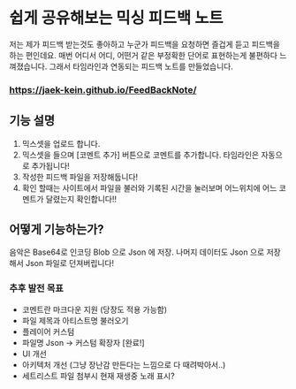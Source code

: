 # 쉽게 공유해보는 믹싱 피드백 노트

저는 제가 피드백 받는것도 좋아하고 누군가 피드백을 요청하면 즐겁게 듣고 피드백을 하는 편인데요.
매번 어디서 어디, 어떤거 같은 부정확한 단어로 표현하는게 불편하다 느껴졌습니다.
그래서 타임라인과 연동되는 피드백 노트를 만들었습니다.

### https://jaek-kein.github.io/FeedBackNote/

## 기능 설명
1. 믹스셋을 업로드 합니다.
2. 믹스셋을 들으며 [코멘트 추가] 버튼으로 코멘트를 추가합니다. 타임라인은 자동으로 추가됩니다!
3. 작성한 피드백 파일을 저장해둡니다!
4. 확인 할때는 사이트에서 파일을 불러와 기록된 시간을 눌러보며 어느위치에 어느 코멘트가 달렸는지 확인합니다!!

## 어떻게 기능하는가?
음악은 Base64로 인코딩 Blob 으로 Json 에 저장. 나머지 데이터도 Json 으로 저장해서 Json 파일로 던져버립니다!

### 추후 발전 목표
- 코멘트란 마크다운 지원 (당장도 적용 가능함)
- 파일 제목과 아티스트명 불러오기
- 플레이어 커스텀
- 파일명 Json -> 커스텀 확장자 [완료!]
- UI 개선
- 아키텍처 개선 (그냥 장난감 만든다는 느낌으로 다 때려박아서..)
- 세트리스트 파일 첨부시 현재 재생중 노래 표시?